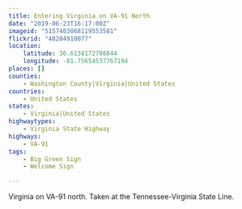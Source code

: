 ```yaml
---
title: Entering Virginia on VA-91 North
date: "2019-06-23T16:17:00Z"
imageid: "5157403068119553581"
flickrid: "48204910077"
location:
    latitude: 36.6138172708844
    longitude: -81.75654537767194
places: []
counties:
    - Washington County|Virginia|United States
countries:
    - United States
states:
    - Virginia|United States
highwaytypes:
    - Virginia State Highway
highways:
    - VA-91
tags:
    - Big Green Sign
    - Welcome Sign

---
```

Virginia on VA-91 north.  Taken at the Tennessee-Virginia State Line.